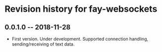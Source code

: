 # Revision history for fay-websockets

## 0.0.1.0 -- 2018-11-28

* First version. Under development. Supported connection handling, sending/receiving of text data.

